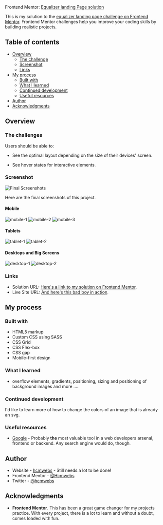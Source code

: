  Frontend Mentor: [Equalizer landing Page solution](https://www.frontendmentor.io/challenges/equalizer-landing-page-7VJ4gp3DE/hub/equalizer-landing-page-CYlZ8d1ZA)

This is my solution to the [equalizer landing page challenge on Frontend Mentor](https://www.frontendmentor.io/challenges/equalizer-landing-page-7VJ4gp3DE/hub/equalizer-landing-page-CYlZ8d1ZA). Frontend Mentor challenges help you improve your coding skills by building realistic projects.

## Table of contents

- [Overview](#overview)
  - [The challenge](#the-challenge)
  - [Screenshot](#screenshot)
  - [Links](#links)
- [My process](#my-process)
  - [Built with](#built-with)
  - [What I learned](#what-i-learned)
  - [Continued development](#continued-development)
  - [Useful resources](#useful-resources)
- [Author](#author)
- [Acknowledgments](#acknowledgments)

## Overview

### The challenges

Users should be able to:

- See the optimal layout depending on the size of their devices' screen.

- See hover states for interactive elements.

### Screenshot

![Final Screenshots](./assets/desktops-screenshots/screenshot-1.png)

Here are the final screenshots of this project.

#### Mobile
![mobile-1](./assets/mobile-screenshots/screenshot-1.png)
![mobile-2](./assets/mobile-screenshots/screenshot-2.png)
![mobile-3](./assets/mobile-screenshots/screenshot-3.png)
#### Tablets
![tablet-1](./assets/tablet-screenshots/screenshot-1.png)
![tablet-2](./assets/tablet-screenshots/screenshot-2.png)

#### Desktops and Big Screens
![desktop-1](./assets/desktops-screenshots/screenshot-1.png)
![desktop-2](./assets/desktops-screenshots/screenshot-2.png)


### Links

- Solution URL: [Here's a link to my solution on Frontend Mentor]().
- Live Site URL: [And here's this bad boy in action]().

## My process

### Built with

- HTML5 markup
- Custom CSS using SASS
- CSS Grid
- CSS Flex-box
- CSS gap
- Mobile-first design

### What I learned

- overflow elements, gradients, positioning, sizing and positioning of background images and more ....

### Continued development

 I'd like to learn more of how to change the colors of an image that is already an svg.

### Useful resources

- [Google](https://www.google.com) - Probably **the** most valuable tool in a web developers arsenal, frontend or backend. Any search engine would do, though.

## Author

- Website - [hcmwebs](https://hcmwebs.com/) - Still needs a lot to be done!
- Frontend Mentor - [@Hcmwebs](https://www.frontendmentor.io/profile/Hcmwebs)
- Twitter - [@hcmwebs](https://twitter.com/hcmwebs)

## Acknowledgments

- **Frontend Mentor**. This has been a great game changer for my projects practice. With every project, there is a lot to learn and without a doubt, comes loaded with fun.
